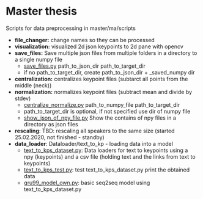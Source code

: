 # Master thesis

Scripts for data preprocessing in master/ma/scripts

- **file_changer:** change names so they can be processed
- **visualization:** visualized 2d json keypoints to 2d pane with opencv
- **save_files:** Save multiple json files from multiple folders in a directory to a single numpy file
  - [save_files.py](https://github.com/Asdf11x/mt_2020/blob/master/ma/scripts/20-03-04_save_files/save_files.py) path_to_json_dir path_to_target_dir
  - if no path_to_target_dir, create path_to_json_dir + _saved_numpy dir
- **centralization:** centralizes keypoint files (subtarct all points from the middle (neck))
- **normalization:** normalizes keypoint files (subtract mean and divide by stdev) 
  - [centralize_normalize.py](https://github.com/Asdf11x/mt_2020/blob/master/ma/scripts/20-03-02_norm_cent/centralize_normalize.py) path_to_numpy_file path_to_target_dir 
  - path_to_target_dir is optional, if not specified use dir of numpy file
  - [show_json_of_npy_file.py](https://github.com/Asdf11x/mt_2020/blob/master/ma/scripts/20-03-04_save_files/show_json_of_npy_file.py) Show the contains of npy files in a directory as json files
- **rescaling**: TBD: rescaling all speakers to the same size (started 25.02.2020, not finished - standby)
- **data_loader**: Dataloader/text_to_kp - loading data into a model
  - [text_to_kps_dataset.py](https://github.com/Asdf11x/mt_2020/blob/master/ma/scripts/Dataloader/text_to_kp/text_to_kps_dataset.py): Data loaders for text to keypoints using a npy (keypoints) and a csv file (holding text and the links from text to keypoints)
  - [text_to_kps_test.py](https://github.com/Asdf11x/mt_2020/blob/master/ma/scripts/Dataloader/text_to_kp/text_to_kps_test.py): test text_to_kps_dataset.py print the obtained data
  - [gru99_model_own.py](https://github.com/Asdf11x/mt_2020/blob/master/ma/scripts/Dataloader/text_to_kp/gru99_model_own.py): basic seq2seq model using text_to_kps_dataset.py
